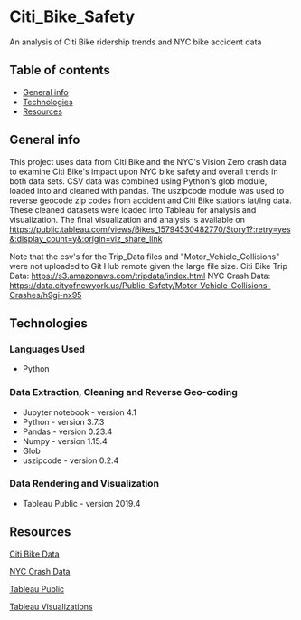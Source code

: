 # Citi_Bike_Safety
An analysis of Citi Bike ridership trends and NYC bike accident data


## Table of contents

* [General info](#general-info)
* [Technologies](#technologies)
* [Resources](#resources)

## General info
This project uses data from Citi Bike and the NYC's Vision Zero crash data to examine Citi Bike's impact upon NYC bike safety and overall trends in both data sets. CSV data was combined using Python's glob module, loaded into and cleaned with pandas. The uszipcode module was used to reverse geocode zip codes from accident and Citi Bike stations lat/lng data. These cleaned datasets were loaded into Tableau for analysis and visualization. The final visualization and analysis is available on https://public.tableau.com/views/Bikes_15794530482770/Story1?:retry=yes&:display_count=y&:origin=viz_share_link

Note that the csv's for the Trip_Data files and "Motor_Vehicle_Collisions" were not uploaded to Git Hub remote given the large file size. 
Citi Bike Trip Data: https://s3.amazonaws.com/tripdata/index.html
NYC Crash Data: https://data.cityofnewyork.us/Public-Safety/Motor-Vehicle-Collisions-Crashes/h9gi-nx95

## Technologies

### Languages Used

* Python

### Data Extraction, Cleaning and Reverse Geo-coding

* Jupyter notebook - version 4.1
* Python - version 3.7.3
* Pandas - version 0.23.4
* Numpy - version 1.15.4
* Glob 
* uszipcode - version 0.2.4 

### Data Rendering and Visualization

* Tableau Public - version 2019.4

## Resources

[Citi Bike Data](https://www.citibikenyc.com/system-data)

[NYC Crash Data](https://data.cityofnewyork.us/Public-Safety/Motor-Vehicle-Collisions-Crashes/h9gi-nx95)

[Tableau Public](https://public.tableau.com/en-us/s/download)

[Tableau Visualizations](https://public.tableau.com/views/Bikes_15794530482770/Story1?:retry=yes&:display_count=y&:origin=viz_share_link)

